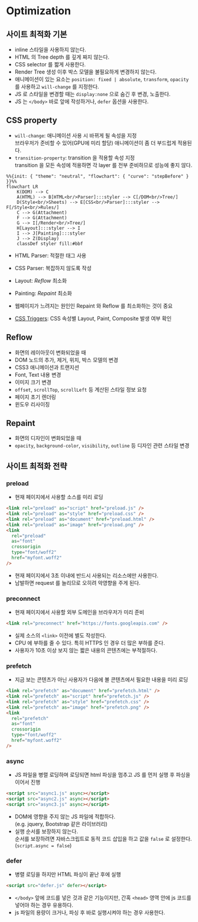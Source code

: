# Optimization

## 사이트 최적화 기본

- inline 스타일을 사용하지 않는다.
- HTML 의 Tree depth 를 깊게 짜지 않는다.
- CSS selector 를 짧게 사용한다.
- Render Tree 생성 이후 박스 모델을 불필요하게 변경하지 않는다.
- 애니메이션이 있는 요소는 `position: fixed | absolute`, `transform`, `opacity` 를 사용하고 `will-change` 를 지정한다.
- JS 로 스타일을 변경할 때는 `display:none` 으로 숨긴 후 변경, 노출한다.
- JS 는 `</body>` 바로 앞에 작성하거나, `defer` 옵션을 사용한다.

## CSS property

- `will-change`: 애니메이션 사용 시 바뀌게 될 속성을 지정  
  브라우저가 준비할 수 있어(GPU에 미리 할당) 애니메이션이 좀 더 부드럽게 적용된다.
- `transition-property`: transition 을 적용할 속성 지정  
  transition 을 모든 속성에 적용하면 각 layer 를 전부 준비하므로 성능에 좋지 않다.

```mermaid
%%{init: { "theme": "neutral", "flowchart": { "curve": "stepBefore" } }}%%
flowchart LR
    K(DOM) --> C
    A(HTML) --> B[HTML<br/>Parser]:::styler --> C[/DOM<br/>Tree/]
    D(Style<br/>Sheets) --> E[CSS<br/>Parser]:::styler --> F[/Style<br/>Rules/]
    C --> G(Attachment)
    F --> G(Attachment)
    G --> I[/Render<br/>Tree/]
    H[Layout]:::styler --> I
    I --> J[Painting]:::styler
    J --> Z(Display)
    classDef styler fill:#bbf
```

- HTML Parser: 적절한 태그 사용
- CSS Parser: 복잡하지 않도록 작성
- Layout: _Reflow_ 최소화
- Painting: _Repaint_ 최소화

- 웹페이지가 느려지는 원인인 Repaint 와 Reflow 를 최소화하는 것이 중요
- [CSS Triggers](https://www.lmame-geek.com/css-triggers/): CSS 속성별 Layout, Paint, Composite 발생 여부 확인

## Reflow

- 화면의 레이아웃이 변화되었을 때
- DOM 노드의 추가, 제거, 위치, 박스 모델의 변경
- CSS3 애니메이션과 트랜지션
- Font, Text 내용 변경
- 이미지 크기 변경
- `offset`, `scrollTop`, `scrollLeft` 등 계산된 스타일 정보 요청
- 페이지 초기 렌더링
- 윈도우 리사이징

## Repaint

- 화면의 디자인이 변화되었을 때
- `opacity`, `background-color`, `visibility`, `outline` 등 디자인 관련 스타일 변경

## 사이트 최적화 전략

### preload

- 현재 페이지에서 사용할 소스를 미리 로딩

```html
<link rel="preload" as="script" href="preload.js" />
<link rel="preload" as="style" href="preload.css" />
<link rel="preload" as="document" href="preload.html" />
<link rel="preload" as="image" href="preload.png" />
<link
  rel="preload"
  as="font"
  crossorigin
  type="font/woff2"
  href="myfont.woff2"
/>
```

- 현재 페이지에서 3초 이내에 반드시 사용되는 리소스에만 사용한다.
- 남발하면 request 를 늘리므로 오히려 악영향을 주게 된다.

### preconnect

- 현재 페이지에서 사용할 외부 도메인을 브라우저가 미리 준비

```html
<link rel="preconnect" href="https://fonts.googleapis.com" />
```

- 실제 소스의 `<link>` 이전에 별도 작성한다.
- CPU 에 부하를 줄 수 있다. 특히 HTTPS 인 경우 더 많은 부하를 준다.
- 사용자가 10초 이상 보지 않는 짧은 내용의 콘텐츠에는 부적절하다.

### prefetch

- 지금 보는 콘텐츠가 아닌 사용자가 다음에 볼 콘텐츠에서 필요한 내용을 미리 로딩

```html
<link rel="prefetch" as="document" href="prefetch.html" />
<link rel="prefetch" as="script" href="prefetch.js" />
<link rel="prefetch" as="style" href="prefetch.css" />
<link rel="prefetch" as="image" href="prefetch.png" />
<link
  rel="prefetch"
  as="font"
  crossorigin
  type="font/woff2"
  href="myfont.woff2"
/>
```

### async

- JS 파일을 병렬 로딩하며 로딩되면 html 파싱을 멈추고 JS 를 먼저 실행 후 파싱을 이어서 진행

```html
<script src="async1.js" async></script>
<script src="async2.js" async></script>
<script src="async3.js" async></script>
```

- DOM에 영향을 주지 않는 JS 파일에 적합하다.  
  (e.g. jquery, Bootstrap 같은 라이브러리)
- 실행 순서를 보장하지 않는다.  
  순서를 보장하려면 자바스크립트로 동적 코드 삽입을 하고 값을 `false` 로 설정한다.  
  (`script.async = false`)

### defer

- 병렬 로딩을 하지만 HTML 파싱이 끝난 후에 실행

```html
<script src="defer.js" defer></script>
```

- `</body>` 앞에 코드를 넣은 것과 같은 기능이지만, 간혹 `<head>` 영역 안에 js 코드를 넣어야 하는 경우 유용하다.
- js 파일의 용량이 크거나, 파싱 후 바로 실행시켜야 하는 경우 사용한다.
